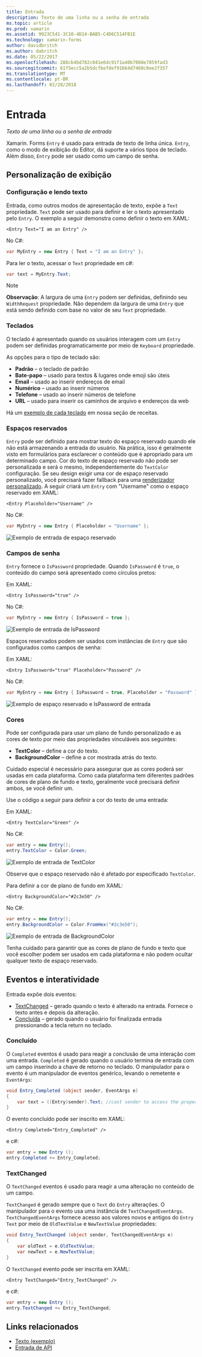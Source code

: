 ```yaml
---
title: Entrada
description: Texto de uma linha ou a senha de entrada
ms.topic: article
ms.prod: xamarin
ms.assetid: 9923C541-3C10-4D14-BAB5-C4D6C514FB1E
ms.technology: xamarin-forms
author: davidbritch
ms.author: dabritch
ms.date: 05/22/2017
ms.openlocfilehash: 288cb4bd782c041e6dc91f1a40b7080e7859fad3
ms.sourcegitcommit: 61f5ecc5a2b5dcfbefdef91664d7460c0ee2f357
ms.translationtype: MT
ms.contentlocale: pt-BR
ms.lasthandoff: 02/28/2018
---
```

# <a name="entry"></a>Entrada

_Texto de uma linha ou a senha de entrada_

Xamarin. Forms `Entry` é usado para entrada de texto de linha única. `Entry`, como o modo de exibição do Editor, dá suporte a vários tipos de teclado. Além disso, `Entry` pode ser usado como um campo de senha.

## <a name="display-customization"></a>Personalização de exibição

### <a name="setting-and-reading-text"></a>Configuração e lendo texto

Entrada, como outros modos de apresentação de texto, expõe a `Text` propriedade. `Text` pode ser usado para definir e ler o texto apresentado pelo `Entry`. O exemplo a seguir demonstra como definir o texto em XAML:

```xaml
<Entry Text="I am an Entry" />
```

No C#:

```csharp
var MyEntry = new Entry { Text = "I am an Entry" };
```

Para ler o texto, acessar o `Text` propriedade em c#:

```csharp
var text = MyEntry.Text;
```

> [!NOTE]
> **Observação**: A largura de uma `Entry` podem ser definidas, definindo seu `WidthRequest` propriedade. Não dependem da largura de uma `Entry` que está sendo definido com base no valor de seu `Text` propriedade.

### <a name="keyboards"></a>Teclados

O teclado é apresentado quando os usuários interagem com um `Entry` podem ser definidas programaticamente por meio de `Keyboard` propriedade.

As opções para o tipo de teclado são:

- **Padrão** &ndash; o teclado de padrão
- **Bate-papo** &ndash; usado para textos & lugares onde emoji são úteis
- **Email** &ndash; usado ao inserir endereços de email
- **Numérico** &ndash; usado ao inserir números
- **Telefone** &ndash; usado ao inserir números de telefone
- **URL** &ndash; usado para inserir os caminhos de arquivo e endereços da web

Há um [exemplo de cada teclado](https://developer.xamarin.com/recipes/cross-platform/xamarin-forms/choose-keyboard-for-entry/) em nossa seção de receitas.

### <a name="placeholders"></a>Espaços reservados

`Entry` pode ser definido para mostrar texto do espaço reservado quando ele não está armazenando a entrada do usuário. Na prática, isso é geralmente visto em formulários para esclarecer o conteúdo que é apropriado para um determinado campo. Cor do texto de espaço reservado não pode ser personalizada e será o mesmo, independentemente do `TextColor` configuração. Se seu design exigir uma cor de espaço reservado personalizado, você precisará fazer fallback para uma [renderizador personalizado](). A seguir criará um `Entry` com "Username" como o espaço reservado em XAML:

```xaml
<Entry Placeholder="Username" />
```

No C#:

```csharp
var MyEntry = new Entry { Placeholder = "Username" };
```

![](entry-images/placeholder.png "Exemplo de entrada de espaço reservado")

### <a name="password-fields"></a>Campos de senha

`Entry` fornece o `IsPassword` propriedade. Quando `IsPassword` é `true`, o conteúdo do campo será apresentado como círculos pretos:

Em XAML:

```xaml
<Entry IsPassword="true" />
```

No C#:

```csharp
var MyEntry = new Entry { IsPassword = true };
```

![](entry-images/password.png "Exemplo de entrada de IsPassword")

Espaços reservados podem ser usados com instâncias de `Entry` que são configurados como campos de senha:

Em XAML:

```xaml
<Entry IsPassword="true" Placeholder="Password" />
```

No C#:

```csharp
var MyEntry = new Entry { IsPassword = true, Placeholder = "Password" };
```

![](entry-images/passwordplaceholder.png "Exemplo de espaço reservado e IsPassword de entrada")


### <a name="colors"></a>Cores

Pode ser configurada para usar um plano de fundo personalizado e as cores de texto por meio das propriedades vinculáveis aos seguintes:

- **TextColor** &ndash; define a cor do texto.
- **BackgroundColor** &ndash; define a cor mostrada atrás do texto.

Cuidado especial é necessário para assegurar que as cores poderá ser usadas em cada plataforma. Como cada plataforma tem diferentes padrões de cores de plano de fundo e texto, geralmente você precisará definir ambos, se você definir um.

Use o código a seguir para definir a cor do texto de uma entrada:

Em XAML:

```xaml
<Entry TextColor="Green" />
```

No C#:

```csharp
var entry = new Entry();
entry.TextColor = Color.Green;
```

![](entry-images/textcolor.png "Exemplo de entrada de TextColor")

Observe que o espaço reservado não é afetado por especificado `TextColor`.

Para definir a cor de plano de fundo em XAML:

```xaml
<Entry BackgroundColor="#2c3e50" />
```

No C#:

```csharp
var entry = new Entry();
entry.BackgroundColor = Color.FromHex("#2c3e50");
```

![](entry-images/textbackgroundcolor.png "Exemplo de entrada de BackgroundColor")

Tenha cuidado para garantir que as cores de plano de fundo e texto que você escolher podem ser usados em cada plataforma e não podem ocultar qualquer texto de espaço reservado.

## <a name="events-and-interactivity"></a>Eventos e interatividade

Entrada expõe dois eventos:

- [TextChanged](http://developer.xamarin.com/api/event/Xamarin.Forms.Entry.TextChanged/) &ndash; gerado quando o texto é alterado na entrada. Fornece o texto antes e depois da alteração.
- [Concluída](http://developer.xamarin.com/api/event/Xamarin.Forms.Entry.Completed/) &ndash; gerado quando o usuário foi finalizada entrada pressionando a tecla return no teclado.

### <a name="completed"></a>Concluído

O `Completed` eventos é usado para reagir a conclusão de uma interação com uma entrada. `Completed` é gerado quando o usuário termina de entrada com um campo inserindo a chave de retorno no teclado. O manipulador para o evento é um manipulador de eventos genérico, levando o remetente e `EventArgs`:

```csharp
void Entry_Completed (object sender, EventArgs e)
{
    var text = ((Entry)sender).Text; //cast sender to access the properties of the Entry
}
```

O evento concluído pode ser inscrito em XAML:

```xaml
<Entry Completed="Entry_Completed" />
```

e c#:

```csharp
var entry = new Entry ();
entry.Completed += Entry_Completed;
```

### <a name="textchanged"></a>TextChanged

O `TextChanged` eventos é usado para reagir a uma alteração no conteúdo de um campo.

`TextChanged` é gerado sempre que o `Text` do `Entry` alterações. O manipulador para o evento usa uma instância de `TextChangedEventArgs`. `TextChangedEventArgs` fornece acesso aos valores novos e antigos do `Entry` `Text` por meio de `OldTextValue` e `NewTextValue` propriedades:

```csharp
void Entry_TextChanged (object sender, TextChangedEventArgs e)
{
    var oldText = e.OldTextValue;
    var newText = e.NewTextValue;
}
```

O `TextChanged` evento pode ser inscrita em XAML:

```xaml
<Entry TextChanged="Entry_TextChanged" />
```

e c#:

```csharp
var entry = new Entry ();
entry.TextChanged += Entry_TextChanged;
```


## <a name="related-links"></a>Links relacionados

- [Texto (exemplo)](https://developer.xamarin.com/samples/xamarin-forms/UserInterface/Text)
- [Entrada de API](https://developer.xamarin.com/api/type/Xamarin.Forms.Entry/)
